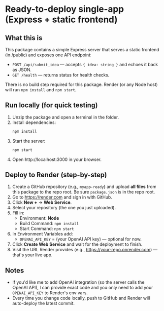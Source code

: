 # Ready-to-deploy single-app (Express + static frontend)

## What this is
This package contains a simple Express server that serves a static frontend (in /public) and exposes one API endpoint:

- `POST /api/submit_idea` — accepts `{ idea: string }` and echoes it back as JSON.
- `GET /health` — returns status for health checks.

There is no build step required for this package. Render (or any Node host) will run `npm install` and `npm start`.

## Run locally (for quick testing)
1. Unzip the package and open a terminal in the folder.
2. Install dependencies:
   ```bash
   npm install
   ```
3. Start the server:
   ```bash
   npm start
   ```
4. Open http://localhost:3000 in your browser.

## Deploy to Render (step-by-step)
1. Create a GitHub repository (e.g., `myapp-ready`) and upload **all files** from this package to the repo root. Be sure `package.json` is in the repo root.
2. Go to https://render.com and sign in with GitHub.
3. Click **New +** -> **Web Service**.
4. Select your repository (the one you just uploaded).
5. Fill in:
   - Environment: **Node**
   - Build Command: `npm install`
   - Start Command: `npm start`
6. In Environment Variables add:
   - `OPENAI_API_KEY` = (your OpenAI API key) — optional for now.
7. Click **Create Web Service** and wait for the deployment to finish.
8. Visit the URL Render provides (e.g., https://your-repo.onrender.com) — that's your live app.

## Notes
- If you'd like me to add OpenAI integration (so the server calls the OpenAI API), I can provide exact code and you only need to add your `OPENAI_API_KEY` to Render's env vars.
- Every time you change code locally, push to GitHub and Render will auto-deploy the latest commit.
